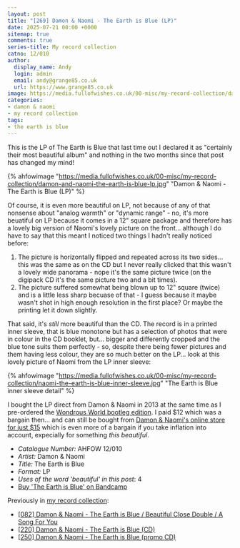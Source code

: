 ```yaml
---
layout: post
title: "[269] Damon & Naomi - The Earth is Blue (LP)"
date: 2025-07-21 00:00 +0000
sitemap: true
comments: true
series-title: My record collection
catno: 12/010
author:
  display_name: Andy
  login: admin
  email: andy@grange85.co.uk
  url: https://www.grange85.co.uk
image: https://media.fullofwishes.co.uk/00-misc/my-record-collection/damon-and-naomi-the-earth-is-blue-lp.jpg
categories:
- damon & naomi
- my record collection
tags:
- the earth is blue
---
```

This is the LP of The Earth is Blue that last time out I declared it as "certainly their most beautiful album" and nothing in the two months since that post has changed my mind!

{% ahfowimage "https://media.fullofwishes.co.uk/00-misc/my-record-collection/damon-and-naomi-the-earth-is-blue-lp.jpg" "Damon & Naomi - The Earth is Blue (LP)" %}

Of course, it is even more beautiful on LP, not because of any of that nonsense about "analog warmth" or "dynamic range" - no, it's more beuatiful on LP because it comes in a 12" square package and therefore has a lovely big version of Naomi's lovely picture on the front... although I do have to say that this meant I noticed two things I hadn't really noticed before:

1. The picture is horizontally flipped and repeated across its two sides... this was the same as on the CD but I never really clicked that this wasn't a lovely wide panorama - nope it's the same picture twice (on the digipack CD it's the same picture two and a bit times).
2. The picture suffered somewhat being blown up to 12" square (twice) and is a little less sharp becuase of that - I guess because it maybe wasn't shot in high enough resolution in the first place? Or maybe the printing let it down slightly.

That said, it's _still_ more beautiful than the CD. The record is in a printed inner sleeve, that is blue monotone but has a selection of photos that were in colour in the CD booklet, but... bigger and differently cropped and the blue tone suits them perfectly - so, despite there being fewer pictures and them having less colour, they are so much better on the LP... look at this lovely picture of Naomi from the LP inner sleeve:

{% ahfowimage "https://media.fullofwishes.co.uk/00-misc/my-record-collection/naomi-the-earth-is-blue-inner-sleeve.jpg" "The Earth is Blue inner sleeve detail" %}

I bought the LP direct from Damon & Naomi in 2013 at the same time as I pre-ordered the [Wondrous World bootleg edition](/2025/06/23/my-record-collection-the-wondrous-world-of-damon-naomi-bootleg-edition/). I paid $12 which was a bargain then... and can still be bought from [Damon & Naomi's online store for just $15](https://www.20-20-20.com/store/p/damon-naomi-the-earth-is-blue) which is even more of a bargain if you take inflation into account, expecially for something *this beautiful*.

 - *Catalogue Number:* AHFOW 12/010
 - *Artist:* Damon & Naomi
 - *Title:* The Earth is Blue
 - *Format:* LP
 - *Uses of the word 'beautiful' in this post*: 4
 - [Buy 'The Earth is Blue' on Bandcamp](https://damonandnaomi.bandcamp.com/album/the-earth-is-blue)

Previously in [my record collection](/category/my-record-collection):
 - [[082] Damon & Naomi - The Earth is Blue / Beautiful Close Double / A Song For You](/2023/10/19/my-record-collection-079-damon-naomi-the-earth-is-blue-beautiful-close-double-a-song-for-you/)
 - [[220] Damon & Naomi - The Earth is Blue (CD)](/2025/02/03/my-record-collection-damon-naomi-the-earth-is-blue-cd/)
 - [[250] Damon & Naomi - The Earth is Blue (promo CD)](/2025/05/15/my-record-collection-damon-naomi-the-earth-is-blue-promo-cd/)
